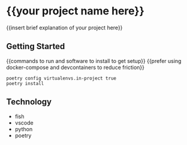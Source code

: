 # {{your project name here}}

{{insert brief explanation of your project here}}

## Getting Started

{{commands to run and software to install to get setup}}
{{prefer using docker-compose and devcontainers to reduce friction}}

```
poetry config virtualenvs.in-project true
poetry install
```

## Technology

- fish
- vscode
- python
- poetry